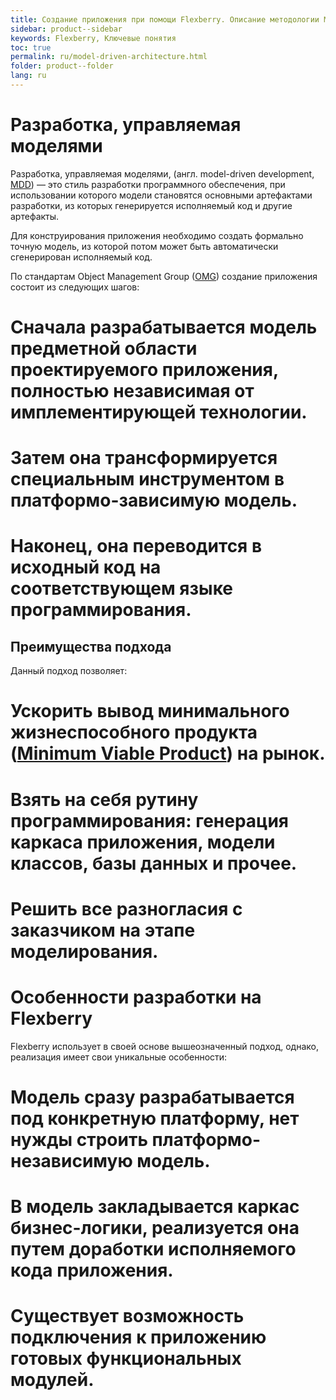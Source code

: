 ```yaml
---
title: Создание приложения при помощи Flexberry. Описание методологии MDD.
sidebar: product--sidebar
keywords: Flexberry, Ключевые понятия
toc: true
permalink: ru/model-driven-architecture.html
folder: product--folder
lang: ru
---
```


# Разработка, управляемая моделями
Разработка, управляемая моделями, (англ. model-driven development, [MDD](http://ru.wikipedia.org/wiki/Model_Driven_Architecture)) — это стиль разработки программного обеспечения, при использовании которого модели становятся основными артефактами разработки, из которых генерируется исполняемый код и другие артефакты.

Для конструирования приложения необходимо создать формально точную модель, из которой потом может быть автоматически сгенерирован исполняемый код.

По стандартам Object Management Group ([OMG](http://ru.wikipedia.org/wiki/Object_Management_Group)) создание приложения состоит из следующих шагов:
# Сначала разрабатывается модель предметной области проектируемого приложения, полностью независимая от имплементирующей технологии.
# Затем она трансформируется специальным инструментом в платформо-зависимую модель.
# Наконец, она переводится в исходный код на соответствующем языке программирования.

## Преимущества подхода
Данный подход позволяет:
# Ускорить вывод минимального жизнеспособного продукта ([Minimum Viable Product](http://en.wikipedia.org/wiki/Minimum_viable_product)) на рынок.
# Взять на себя рутину программирования: генерация каркаса приложения, модели классов, базы данных и прочее.
# Решить все разногласия с заказчиком на этапе моделирования.


# Особенности разработки на Flexberry
Flexberry использует в своей основе вышеозначенный подход, однако, реализация имеет свои уникальные особенности:

# Модель сразу разрабатывается под конкретную платформу, нет нужды строить платформо-независимую модель.
# В модель закладывается каркас бизнес-логики, реализуется она путем доработки исполняемого кода приложения.
# Существует возможность подключения к приложению готовых функциональных модулей.

